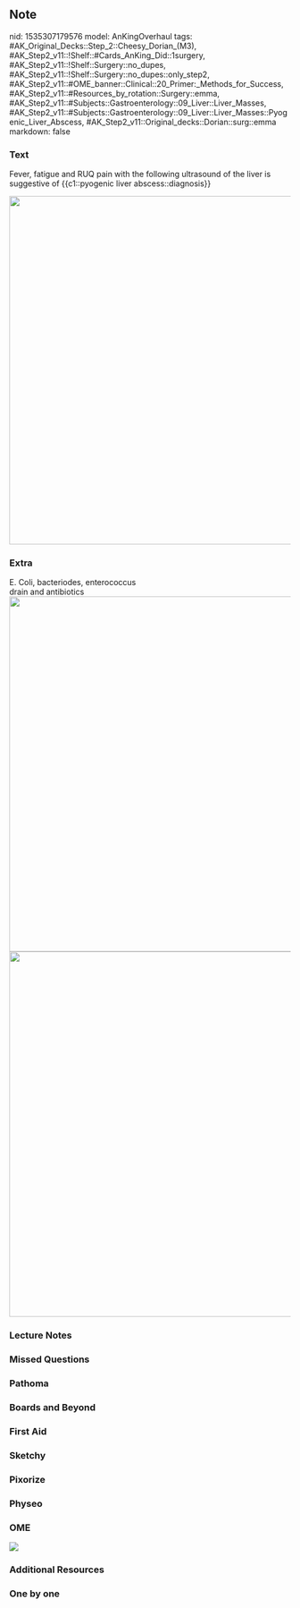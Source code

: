## Note
nid: 1535307179576
model: AnKingOverhaul
tags: #AK_Original_Decks::Step_2::Cheesy_Dorian_(M3), #AK_Step2_v11::!Shelf::#Cards_AnKing_Did::1surgery, #AK_Step2_v11::!Shelf::Surgery::no_dupes, #AK_Step2_v11::!Shelf::Surgery::no_dupes::only_step2, #AK_Step2_v11::#OME_banner::Clinical::20_Primer:_Methods_for_Success, #AK_Step2_v11::#Resources_by_rotation::Surgery::emma, #AK_Step2_v11::#Subjects::Gastroenterology::09_Liver::Liver_Masses, #AK_Step2_v11::#Subjects::Gastroenterology::09_Liver::Liver_Masses::Pyogenic_Liver_Abscess, #AK_Step2_v11::Original_decks::Dorian::surg::emma
markdown: false

### Text
Fever, fatigue and RUQ pain with the following ultrasound of the
liver is suggestive of {{c1::pyogenic liver abscess::diagnosis}}
<div><img src="paste-3310547906854913.jpg" style=
"width: 623px;"></div>

### Extra
<div>
  E. Coli, bacteriodes, enterococcus
</div>
<div>
  drain and antibiotics
</div><img src="paste-2087985466048513.jpg" style=
"width: 635px;"><img src="paste-3310565086724097.jpg" style=
"width: 653px;">

### Lecture Notes


### Missed Questions


### Pathoma


### Boards and Beyond


### First Aid


### Sketchy


### Pixorize


### Physeo


### OME
<div class="ome-widget">
  <a href="https://onlinemeded.org/spa/surgery?ref=anki"><img src=
  "_OME_AnkiFlashcards_Topic_5.png"></a>
</div>

### Additional Resources


### One by one

